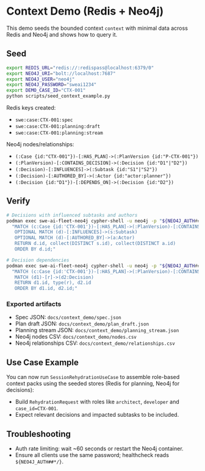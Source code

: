 # Context Demo (Redis + Neo4j)

This demo seeds the bounded context `context` with minimal data across Redis and Neo4j and shows how to query it.

## Seed

```bash
export REDIS_URL="redis://:redispass@localhost:6379/0"
export NEO4J_URI="bolt://localhost:7687"
export NEO4J_USER="neo4j"
export NEO4J_PASSWORD="sweai1234"
export DEMO_CASE_ID="CTX-001"
python scripts/seed_context_example.py
```

Redis keys created:
- `swe:case:CTX-001:spec`
- `swe:case:CTX-001:planning:draft`
- `swe:case:CTX-001:planning:stream`

Neo4j nodes/relationships:
- `(:Case {id:"CTX-001"})-[:HAS_PLAN]->(:PlanVersion {id:"P-CTX-001"})`
- `(:PlanVersion)-[:CONTAINS_DECISION]->(:Decision {id:"D1"|"D2"})`
- `(:Decision)-[:INFLUENCES]->(:Subtask {id:"S1"|"S2"})`
- `(:Decision)-[:AUTHORED_BY]->(:Actor {id:"actor:planner"})`
- `(:Decision {id:"D1"})-[:DEPENDS_ON]->(:Decision {id:"D2"})`

## Verify

```bash
# Decisions with influenced subtasks and authors
podman exec swe-ai-fleet-neo4j cypher-shell -u neo4j -p "${NEO4J_AUTH##*/}" \
  "MATCH (c:Case {id:'CTX-001'})-[:HAS_PLAN]->(:PlanVersion)-[:CONTAINS_DECISION]->(d:Decision)
   OPTIONAL MATCH (d)-[:INFLUENCES]->(s:Subtask)
   OPTIONAL MATCH (d)-[:AUTHORED_BY]->(a:Actor)
   RETURN d.id, collect(DISTINCT s.id), collect(DISTINCT a.id)
   ORDER BY d.id;"

# Decision dependencies
podman exec swe-ai-fleet-neo4j cypher-shell -u neo4j -p "${NEO4J_AUTH##*/}" \
  "MATCH (c:Case {id:'CTX-001'})-[:HAS_PLAN]->(:PlanVersion)-[:CONTAINS_DECISION]->(d1:Decision)
   MATCH (d1)-[r]->(d2:Decision)
   RETURN d1.id, type(r), d2.id
   ORDER BY d1.id, d2.id;"
```

### Exported artifacts

- Spec JSON: `docs/context_demo/spec.json`
- Plan draft JSON: `docs/context_demo/plan_draft.json`
- Planning stream JSON: `docs/context_demo/planning_stream.json`
- Neo4j nodes CSV: `docs/context_demo/nodes.csv`
- Neo4j relationships CSV: `docs/context_demo/relationships.csv`

## Use Case Example

You can now run `SessionRehydrationUseCase` to assemble role-based context packs using the seeded stores (Redis for planning, Neo4j for decisions):

- Build `RehydrationRequest` with roles like `architect`, `developer` and `case_id=CTX-001`.
- Expect relevant decisions and impacted subtasks to be included.

## Troubleshooting

- Auth rate limiting: wait ~60 seconds or restart the Neo4j container.
- Ensure all clients use the same password; healthcheck reads `${NEO4J_AUTH##*/}`.
